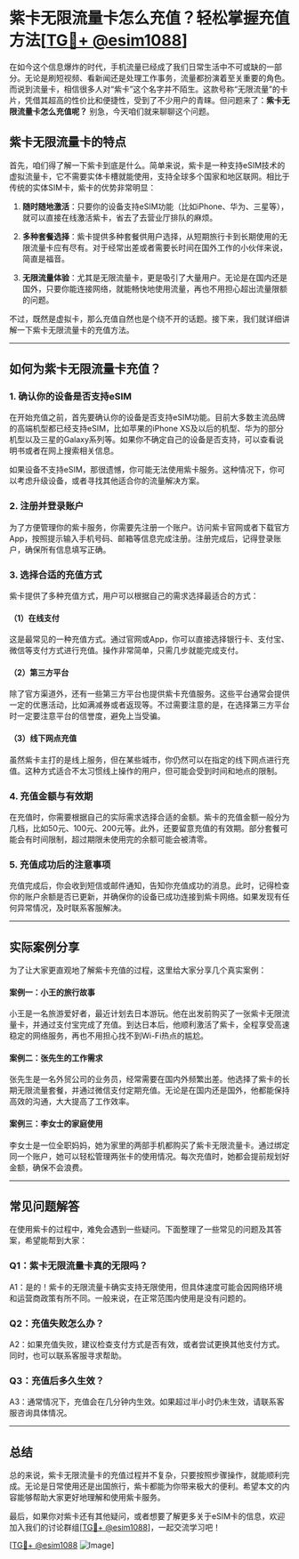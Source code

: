 # 紫卡无限流量卡怎么充值？轻松掌握充值方法[[TG💪+ @esim1088](https://t.me/s/esim1088)]

在如今这个信息爆炸的时代，手机流量已经成了我们日常生活中不可或缺的一部分。无论是刷短视频、看新闻还是处理工作事务，流量都扮演着至关重要的角色。而说到流量卡，相信很多人对“紫卡”这个名字并不陌生。这款号称“无限流量”的卡片，凭借其超高的性价比和便捷性，受到了不少用户的青睐。但问题来了：**紫卡无限流量卡怎么充值呢？** 别急，今天咱们就来聊聊这个问题。

## 紫卡无限流量卡的特点

首先，咱们得了解一下紫卡到底是什么。简单来说，紫卡是一种支持eSIM技术的虚拟流量卡，它不需要实体卡槽就能使用，支持全球多个国家和地区联网。相比于传统的实体SIM卡，紫卡的优势非常明显：

1. **随时随地激活**：只要你的设备支持eSIM功能（比如iPhone、华为、三星等），就可以直接在线激活紫卡，省去了去营业厅排队的麻烦。
   
2. **多种套餐选择**：紫卡提供多种套餐供用户选择，从短期旅行卡到长期使用的无限流量卡应有尽有。对于经常出差或者需要长时间在国外工作的小伙伴来说，简直是福音。

3. **无限流量体验**：尤其是无限流量卡，更是吸引了大量用户。无论是在国内还是国外，只要你能连接网络，就能畅快地使用流量，再也不用担心超出流量限额的问题。

不过，既然是虚拟卡，那么充值自然也是个绕不开的话题。接下来，我们就详细讲解一下紫卡无限流量卡的充值方法。

---

## 如何为紫卡无限流量卡充值？

### 1. 确认你的设备是否支持eSIM

在开始充值之前，首先要确认你的设备是否支持eSIM功能。目前大多数主流品牌的高端机型都已经支持eSIM，比如苹果的iPhone XS及以后的机型、华为的部分机型以及三星的Galaxy系列等。如果你不确定自己的设备是否支持，可以查看说明书或者在网上搜索相关信息。

如果设备不支持eSIM，那很遗憾，你可能无法使用紫卡服务。这种情况下，你可以考虑升级设备，或者寻找其他适合你的流量解决方案。

### 2. 注册并登录账户

为了方便管理你的紫卡服务，你需要先注册一个账户。访问紫卡官网或者下载官方App，按照提示输入手机号码、邮箱等信息完成注册。注册完成后，记得登录账户，确保所有信息填写正确。

### 3. 选择合适的充值方式

紫卡提供了多种充值方式，用户可以根据自己的需求选择最适合的方式：

#### （1）在线支付

这是最常见的一种充值方式。通过官网或App，你可以直接选择银行卡、支付宝、微信等支付方式进行充值。操作非常简单，只需几步就能完成支付。

#### （2）第三方平台

除了官方渠道外，还有一些第三方平台也提供紫卡充值服务。这些平台通常会提供一定的优惠活动，比如满减券或者返现等。不过需要注意的是，在选择第三方平台时一定要注意平台的信誉度，避免上当受骗。

#### （3）线下网点充值

虽然紫卡主打的是线上服务，但在某些城市，你仍然可以在指定的线下网点进行充值。这种方式适合不太习惯线上操作的用户，但可能会受到时间和地点的限制。

### 4. 充值金额与有效期

在充值时，你需要根据自己的实际需求选择合适的金额。紫卡的充值金额一般分为几档，比如50元、100元、200元等。此外，还要留意充值的有效期。部分套餐可能会有时间限制，超过期限未使用完的余额可能会被清零。

### 5. 充值成功后的注意事项

充值完成后，你会收到短信或邮件通知，告知你充值成功的消息。此时，记得检查你的账户余额是否已更新，并确保你的设备已成功连接到紫卡网络。如果发现有任何异常情况，及时联系客服解决。

---

## 实际案例分享

为了让大家更直观地了解紫卡充值的过程，这里给大家分享几个真实案例：

#### 案例一：小王的旅行故事

小王是一名旅游爱好者，最近计划去日本游玩。他在出发前购买了一张紫卡无限流量卡，并通过支付宝完成了充值。到达日本后，他顺利激活了紫卡，全程享受高速稳定的网络服务，再也不用担心找不到Wi-Fi热点的尴尬。

#### 案例二：张先生的工作需求

张先生是一名外贸公司的业务员，经常需要在国内外频繁出差。他选择了紫卡的长期无限流量套餐，并通过微信支付定期充值。无论是在国内还是国外，他都能保持高效的沟通，大大提高了工作效率。

#### 案例三：李女士的家庭使用

李女士是一位全职妈妈，她为家里的两部手机都购买了紫卡无限流量卡。通过绑定同一个账户，她可以轻松管理两张卡的使用情况。每次充值时，她都会提前规划好金额，确保不会浪费。

---

## 常见问题解答

在使用紫卡的过程中，难免会遇到一些疑问。下面整理了一些常见的问题及其答案，希望能帮到大家：

### Q1：紫卡无限流量卡真的无限吗？
A1：是的！紫卡的无限流量卡确实支持无限使用，但具体速度可能会因网络环境和运营商政策有所不同。一般来说，在正常范围内使用是没有问题的。

### Q2：充值失败怎么办？
A2：如果充值失败，建议检查支付方式是否有效，或者尝试更换其他支付方式。同时，也可以联系客服寻求帮助。

### Q3：充值后多久生效？
A3：通常情况下，充值会在几分钟内生效。如果超过半小时仍未生效，请联系客服咨询具体情况。

---

## 总结

总的来说，紫卡无限流量卡的充值过程并不复杂，只要按照步骤操作，就能顺利完成。无论是日常使用还是出国旅行，紫卡都能为你带来极大的便利。希望本文的内容能够帮助大家更好地理解和使用紫卡服务。

最后，如果你对紫卡还有其他疑问，或者想要了解更多关于eSIM卡的信息，欢迎加入我们的讨论群组[[TG💪+ @esim1088](https://t.me/s/esim1088)]，一起交流学习吧！

[[TG💪+ @esim1088](https://t.me/s/esim1088) ![Image](https://i.postimg.cc/4NQfJmqS/Snipaste-2025-05-13-00-14-12.png)]